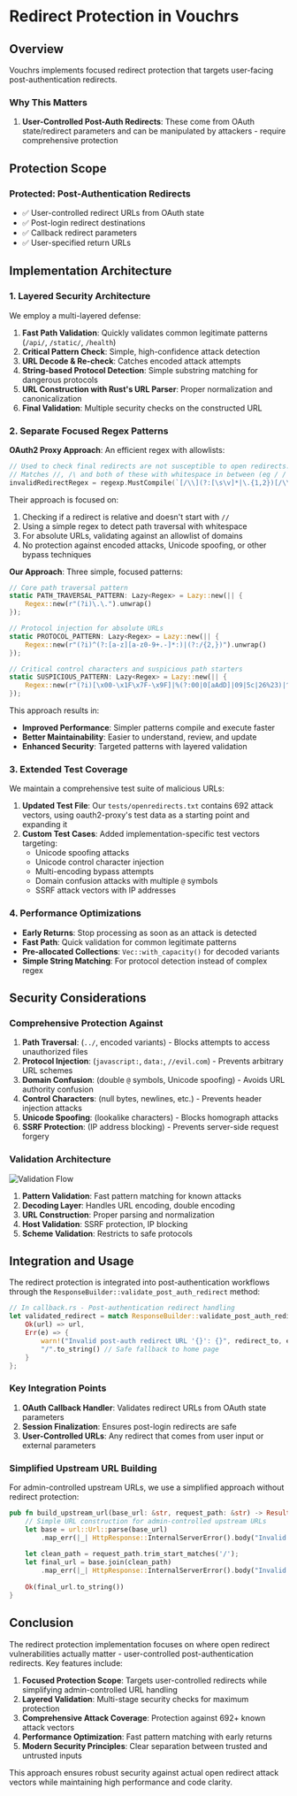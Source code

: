 # Redirect Protection in Vouchrs

## Overview

Vouchrs implements focused redirect protection that targets user-facing post-authentication redirects.

### Why This Matters

1. **User-Controlled Post-Auth Redirects**: These come from OAuth state/redirect parameters and can be manipulated by attackers - require comprehensive protection

## Protection Scope

### Protected: Post-Authentication Redirects

- ✅ User-controlled redirect URLs from OAuth state
- ✅ Post-login redirect destinations  
- ✅ Callback redirect parameters
- ✅ User-specified return URLs

## Implementation Architecture

### 1. Layered Security Architecture

We employ a multi-layered defense:

1. **Fast Path Validation**: Quickly validates common legitimate patterns (`/api/`, `/static/`, `/health`)
2. **Critical Pattern Check**: Simple, high-confidence attack detection
3. **URL Decode & Re-check**: Catches encoded attack attempts
4. **String-based Protocol Detection**: Simple substring matching for dangerous protocols
5. **URL Construction with Rust's URL Parser**: Proper normalization and canonicalization
6. **Final Validation**: Multiple security checks on the constructed URL

### 2. Separate Focused Regex Patterns

**OAuth2 Proxy Approach**: An efficient regex with allowlists:
```go
// Used to check final redirects are not susceptible to open redirects.
// Matches //, /\ and both of these with whitespace in between (eg / / or / \).
invalidRedirectRegex = regexp.MustCompile(`[/\\](?:[\s\v]*|\.{1,2})[/\\]`)
```

Their approach is focused on:
1. Checking if a redirect is relative and doesn't start with `//`
2. Using a simple regex to detect path traversal with whitespace
3. For absolute URLs, validating against an allowlist of domains
4. No protection against encoded attacks, Unicode spoofing, or other bypass techniques

**Our Approach**: Three simple, focused patterns:
```rust
// Core path traversal pattern
static PATH_TRAVERSAL_PATTERN: Lazy<Regex> = Lazy::new(|| {
    Regex::new(r"(?i)\.\.").unwrap()
});

// Protocol injection for absolute URLs
static PROTOCOL_PATTERN: Lazy<Regex> = Lazy::new(|| {
    Regex::new(r"(?i)^(?:[a-z][a-z0-9+.-]*:)|(?:/{2,})").unwrap()
});

// Critical control characters and suspicious path starters
static SUSPICIOUS_PATTERN: Lazy<Regex> = Lazy::new(|| {
    Regex::new(r"(?i)[\x00-\x1F\x7F-\x9F]|%(?:00|0[aAdD]|09|5c|26%23)|^[.@〱〵ゝーｰ]|\\|[\u{200E}\u{200F}\u{2060}-\u{2064}\u{2000}-\u{200A}]").unwrap()
});
```

This approach results in:
- **Improved Performance**: Simpler patterns compile and execute faster
- **Better Maintainability**: Easier to understand, review, and update
- **Enhanced Security**: Targeted patterns with layered validation

### 3. Extended Test Coverage

We maintain a comprehensive test suite of malicious URLs:

1. **Updated Test File**: Our `tests/openredirects.txt` contains 692 attack vectors, using oauth2-proxy's test data as a starting point and expanding it
2. **Custom Test Cases**: Added implementation-specific test vectors targeting:
   - Unicode spoofing attacks
   - Unicode control character injection
   - Multi-encoding bypass attempts
   - Domain confusion attacks with multiple `@` symbols
   - SSRF attack vectors with IP addresses

### 4. Performance Optimizations

- **Early Returns**: Stop processing as soon as an attack is detected
- **Fast Path**: Quick validation for common legitimate patterns
- **Pre-allocated Collections**: `Vec::with_capacity()` for decoded variants
- **Simple String Matching**: For protocol detection instead of complex regex

## Security Considerations

### Comprehensive Protection Against

1. **Path Traversal**: (`../`, encoded variants) - Blocks attempts to access unauthorized files
2. **Protocol Injection**: (`javascript:`, `data:`, `//evil.com`) - Prevents arbitrary URL schemes
3. **Domain Confusion**: (double `@` symbols, Unicode spoofing) - Avoids URL authority confusion
4. **Control Characters**: (null bytes, newlines, etc.) - Prevents header injection attacks
5. **Unicode Spoofing**: (lookalike characters) - Blocks homograph attacks
6. **SSRF Protection**: (IP address blocking) - Prevents server-side request forgery

### Validation Architecture

![Validation Flow](https://vouchrs.com/docs/images/redirect-protection.svg)

1. **Pattern Validation**: Fast pattern matching for known attacks
2. **Decoding Layer**: Handles URL encoding, double encoding
3. **URL Construction**: Proper parsing and normalization
4. **Host Validation**: SSRF protection, IP blocking
5. **Scheme Validation**: Restricts to safe protocols

## Integration and Usage

The redirect protection is integrated into post-authentication workflows through the `ResponseBuilder::validate_post_auth_redirect` method:

```rust
// In callback.rs - Post-authentication redirect handling
let validated_redirect = match ResponseBuilder::validate_post_auth_redirect(&redirect_to) {
    Ok(url) => url,
    Err(e) => {
        warn!("Invalid post-auth redirect URL '{}': {}", redirect_to, e);
        "/".to_string() // Safe fallback to home page
    }
};
```

### Key Integration Points

1. **OAuth Callback Handler**: Validates redirect URLs from OAuth state parameters
2. **Session Finalization**: Ensures post-login redirects are safe
3. **User-Controlled URLs**: Any redirect that comes from user input or external parameters

### Simplified Upstream URL Building

For admin-controlled upstream URLs, we use a simplified approach without redirect protection:

```rust
pub fn build_upstream_url(base_url: &str, request_path: &str) -> Result<String, HttpResponse> {
    // Simple URL construction for admin-controlled upstream URLs
    let base = url::Url::parse(base_url)
        .map_err(|_| HttpResponse::InternalServerError().body("Invalid base URL"))?;
    
    let clean_path = request_path.trim_start_matches('/');
    let final_url = base.join(clean_path)
        .map_err(|_| HttpResponse::InternalServerError().body("Invalid URL path"))?;
    
    Ok(final_url.to_string())
}
```

## Conclusion

The redirect protection implementation focuses on where open redirect vulnerabilities actually matter - user-controlled post-authentication redirects. Key features include:

1. **Focused Protection Scope**: Targets user-controlled redirects while simplifying admin-controlled URL handling
2. **Layered Validation**: Multi-stage security checks for maximum protection
3. **Comprehensive Attack Coverage**: Protection against 692+ known attack vectors
4. **Performance Optimization**: Fast pattern matching with early returns
5. **Modern Security Principles**: Clear separation between trusted and untrusted inputs

This approach ensures robust security against actual open redirect attack vectors while maintaining high performance and code clarity.
